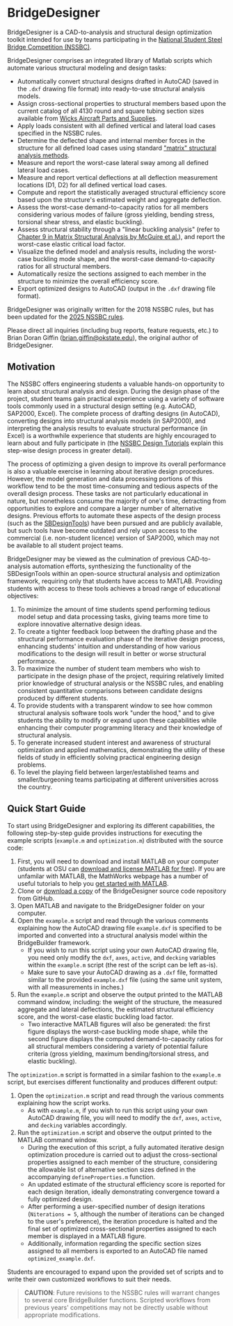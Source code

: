 # BridgeDesigner

BridgeDesigner is a CAD-to-analysis and structural design optimization toolkit intended for use by teams participating in the [National Student Steel Bridge Competition (NSSBC)](https://www.aisc.org/education/university-programs/student-steel-bridge-competition).

BridgeDesigner comprises an integrated library of Matlab scripts which automate various structural modeling and design tasks:
- Automatically convert structural designs drafted in AutoCAD (saved in the `.dxf` drawing file format) into ready-to-use structural analysis models.
- Assign cross-sectional properties to structural members based upon the current catalog of all 4130 round and square tubing section sizes available from [Wicks Aircraft Parts and Supplies](https://www.wicksaircraft.com).
- Apply loads consistent with all defined vertical and lateral load cases specified in the NSSBC rules.
- Determine the deflected shape and internal member forces in the structure for all defined load cases using standard ["matrix" structural analysis methods](https://digitalcommons.bucknell.edu/books/7/).
- Measure and report the worst-case lateral sway among all defined lateral load cases.
- Measure and report vertical deflections at all deflection measurement locations (D1, D2) for all defined vertical load cases.
- Compute and report the statistically averaged structural efficiency score based upon the structure's estimated weight and aggregate deflection.
- Assess the worst-case demand-to-capacity ratios for all members considering various modes of failure (gross yielding, bending stress, torsional shear stress, and elastic buckling).
- Assess structural stability through a "linear buckling analysis" (refer to [Chapter 9 in Matrix Structural Analysis by McGuire et al.](https://digitalcommons.bucknell.edu/cgi/viewcontent.cgi?article=1006&context=books)), and report the worst-case elastic critical load factor.
- Visualize the defined model and analysis results, including the worst-case buckling mode shape, and the worst-case demand-to-capacity ratios for all structural members.
- Automatically resize the sections assigned to each member in the structure to minimize the overall efficiency score.
- Export optimized designs to AutoCAD (output in the `.dxf` drawing file format).

BridgeDesigner was originally written for the 2018 NSSBC rules, but has been updated for the [2025 NSSBC rules](https://www.aisc.org/globalassets/aisc/university-programs/ssbc/rules/ssbc-2025-rules.pdf).

Please direct all inquiries (including bug reports, feature requests, etc.) to Brian Doran Giffin ([brian.giffin@okstate.edu](mailto:brian.giffin@okstate.edu)), the original author of BridgeDesigner.

## Motivation

The NSSBC offers engineering students a valuable hands-on opportunity to learn about structural analysis and design. During the design phase of the project, student teams gain practical experience using a variety of software tools commonly used in a structural design setting (e.g. AutoCAD, SAP2000, Excel). The complete process of drafting designs (in AutoCAD), converting designs into structural analysis models (in SAP2000), and interpreting the analysis results to evaluate structural performance (in Excel) is a worthwhile experience that students are highly encouraged to learn about and fully participate in (the [NSSBC Design Tutorials](https://www.youtube.com/playlist?list=PLB_WnIf1Nsmq61g9-NIHmxg3-P95dDye9) explain this step-wise design process in greater detail).

The process of optimizing a given design to improve its overall performance is also a valuable exercise in learning about iterative design procedures. However, the model generation and data processing portions of this workflow tend to be the most time-consuming and tedious aspects of the overall design process. These tasks are not particularly educational in nature, but nonetheless consume the majority of one's time, detracting from opportunities to explore and compare a larger number of alternative designs. Previous efforts to automate these aspects of the design process (such as the [SBDesignTools](https://github.com/bdgiffin/SBDesignTools)) have been pursued and are publicly available, but such tools have become outdated and rely upon access to the commercial (i.e. non-student licence) version of SAP2000, which may not be available to all student project teams.

BridgeDesigner may be viewed as the culmination of previous CAD-to-analysis automation efforts, synthesizing the functionality of the SBDesignTools within an open-source structural analysis and optimization framework, requiring only that students have access to MATLAB. Providing students with access to these tools achieves a broad range of educational objectives:
 1. To minimize the amount of time students spend performing tedious model setup and data processing tasks, giving teams more time to explore innovative alternative design ideas.
 2. To create a tighter feedback loop between the drafting phase and the structural performance evaluation phase of the iterative design process, enhancing students' intuition and understanding of how various modifications to the design will result in better or worse structural performance.
 3. To maximize the number of student team members who wish to participate in the design phase of the project, requiring relatively limited prior knowledge of structural analysis or the NSSBC rules, and enabling consistent quantitative comparisons between candidate designs produced by different students.
 4. To provide students with a transparent window to see how common structural analysis software tools work "under the hood," and to give students the ability to modify or expand upon these capabilities while enhancing their computer programming literacy and their knowledge of structural analysis.
 5. To generate increased student interest and awareness of structural optimization and applied mathematics, demonstrating the utility of these fields of study in efficiently solving practical engineering design problems.
 6. To level the playing field between larger/established teams and smaller/burgeoning teams participating at different universities across the country.

## Quick Start Guide

To start using BridgeDesigner and exploring its different capabilities, the following step-by-step guide provides instructions for executing the example scripts (`example.m` and `optimization.m`) distributed with the source code:
1. First, you will need to download and install MATLAB on your computer (students at OSU can [download and license MATLAB for free](https://ceat.okstate.edu/itservices/software/mathworks-matlab-simulink.html)). If you are unfamilar with MATLAB, the MathWorks webpage has a number of useful tutorials to help you [get started with MATLAB](https://www.mathworks.com/help/matlab/getting-started-with-matlab.html).
2. Clone or [download a copy](https://github.com/bdgiffin/BridgeDesigner/archive/refs/heads/master.zip) of the BridgeDesigner source code repository from GitHub.
3. Open MATLAB and navigate to the BridgeDesigner folder on your computer.
4. Open the `example.m` script and read through the various comments explaining how the AutoCAD drawing file `example.dxf` is specified to be imported and converted into a structural analysis model within the BridgeBuilder framework.
   - If you wish to run this script using your own AutoCAD drawing file, you need only modify the `dxf`, `axes`, `active`, and `decking` variables within the `example.m` script (the rest of the script can be left as-is).
   - Make sure to save your AutoCAD drawing as a `.dxf` file, formatted similar to the provided `example.dxf` file (using the same unit system, with all measurements in inches.) 
5. Run the `example.m` script and observe the output printed to the MATLAB command window, including: the weight of the structure, the measured aggregate and lateral deflections, the estimated structural efficiency score, and the worst-case elastic buckling load factor.
   - Two interactive MATLAB figures will also be generated: the first figure displays the worst-case buckling mode shape, while the second figure displays the computed demand-to-capacity ratios for all structural members considering a variety of potential failure criteria (gross yielding, maximum bending/torsional stress, and elastic buckling).

The `optimization.m` script is formatted in a similar fashion to the `example.m` script, but exercises different functionality and produces different output:
1. Open the `optimization.m` script and read through the various comments explaining how the script works.
   - As with `example.m`, if you wish to run this script using your own AutoCAD drawing file, you will need to modify the `dxf`, `axes`, `active`, and `decking` variables accordingly.
2. Run the `optimization.m` script and observe the output printed to the MATLAB command window.
   - During the execution of this script, a fully automated iterative design optimization procedure is carried out to adjust the cross-sectional properties assigned to each member of the structure, considering the allowable list of alternative section sizes defined in the accompanying `defineProperties.m` function.
   - An updated estimate of the structural efficiency score is reported for each design iteration, ideally demonstrating convergence toward a fully optimized design.
   - After performing a user-specified number of design iterations (`Niterations = 5`, although the number of iterations can be changed to the user's preference), the iteration procedure is halted and the final set of optimized cross-sectional properties assigned to each member is displayed in a MATLAB figure.
   - Additionally, information regarding the specific section sizes assigned to all members is exported to an AutoCAD file named `optimized_example.dxf`.

Students are encouraged to expand upon the provided set of scripts and to write their own customized workflows to suit their needs.

> **CAUTION**: Future revisions to the NSSBC rules will warrant changes to several core BridgeBuilder functions. Scripted workflows from previous years' competitions may not be directly usable without appropriate modifications.
